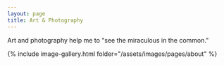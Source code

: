 ```yaml
---
layout: page
title: Art & Photography
---
```


Art and photography help me to "see the miraculous in the common."

{% include image-gallery.html folder="/assets/images/pages/about" %}
